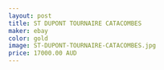 ```yaml
---
layout: post
title: ST DUPONT TOURNAIRE CATACOMBES
maker: ebay
color: gold
image: ST-DUPONT-TOURNAIRE-CATACOMBES.jpg
price: 17000.00 AUD
---
```

